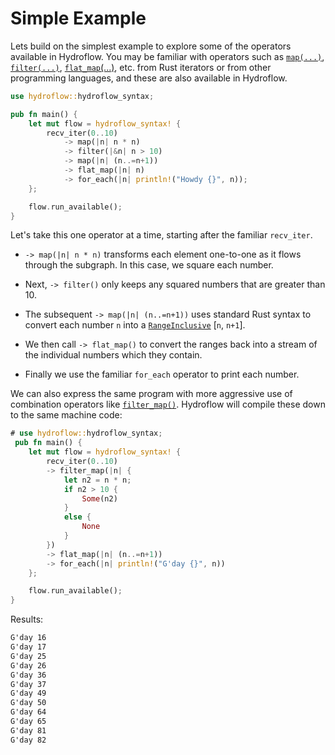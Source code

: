 # Simple Example

Lets build on the simplest example to explore some of the operators available
in Hydroflow. You may be familiar with operators such as [`map(...)`](./surface_ops.gen.md#map),
[`filter(...)`](./surface_ops.gen.md#filter), [`flat_map`(...)](./surface_ops.gen.md#flat_map),
etc. from Rust iterators or from other programming languages, and these are
also available in Hydroflow.

```rust
use hydroflow::hydroflow_syntax;

pub fn main() {
    let mut flow = hydroflow_syntax! {
        recv_iter(0..10)
            -> map(|n| n * n)
            -> filter(|&n| n > 10)
            -> map(|n| (n..=n+1))
            -> flat_map(|n| n)
            -> for_each(|n| println!("Howdy {}", n));
    };

    flow.run_available();
}
```
Let's take this one operator at a time, starting after the familiar `recv_iter`.

- `-> map(|n| n * n)` transforms each element one-to-one as it flows through the subgraph.
In this case, we square each number. 
- Next, `-> filter()` only keeps any squared numbers that are greater than 10.

- The subsequent `-> map(|n| (n..=n+1))` uses standard Rust syntax to convert each number `n` into a
[`RangeInclusive`](https://doc.rust-lang.org/std/ops/struct.RangeInclusive.html)
\[`n`, `n+1`\]. 

- We then call `-> flat_map()` to convert the ranges back
into a stream of the individual numbers which they contain.

- Finally we use the familiar `for_each` operator to print each number.

We can also express the same program with more aggressive use of combination operators like
[`filter_map()`](./surface_ops.gen.md#filtermap). Hydroflow will compile these down to the same
machine code:
```rust
# use hydroflow::hydroflow_syntax;
 pub fn main() {
    let mut flow = hydroflow_syntax! {
        recv_iter(0..10)
        -> filter_map(|n| {
            let n2 = n * n;
            if n2 > 10 {
                Some(n2)
            }
            else {
                None
            }
        })
        -> flat_map(|n| (n..=n+1))
        -> for_each(|n| println!("G'day {}", n))
    };

    flow.run_available();
}
```

Results:
```txt
G'day 16
G'day 17
G'day 25
G'day 26
G'day 36
G'day 37
G'day 49
G'day 50
G'day 64
G'day 65
G'day 81
G'day 82
```
